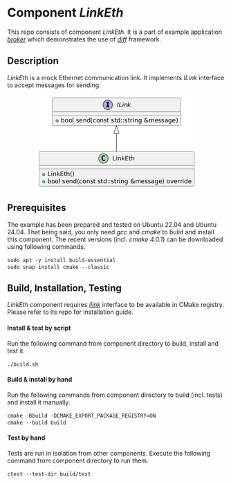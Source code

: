 # Component *LinkEth*
This repo consists of component *LinkEth*. It is a part of example application *[broker](https://github.com/slawomir-niespodziany/diff_broker)* which demonstrates the use of *[diff](https://github.com/slawomir-niespodziany/diff)* framework. 

## Description
*LinkEth* is a mock Ethernet communication link. It implements *ILink* interface to accept messages for sending. 

<p align="center"><a href="include/LinkEth.h"><img src="img/LinkEth.png" alt="LinkEth interface"/></a></p>

## Prerequisites
The example has been prepared and tested on Ubuntu 22.04 and Ubuntu 24.04. That being said, you only need *gcc* and *cmake* to build and install this component. The recent versions (incl. *cmake 4.0.1*) can be downloaded using following commands. 
```
sudo apt -y install build-essential
sudo snap install cmake --classic
```

## Build, Installation, Testing
*LinkEth* component requires *[ilink](https://github.com/slawomir-niespodziany/diff_broker_ilink)* interface to be available in CMake registry. Please refer to its repo for installation guide.

#### Install & test by script
Run the following command from component directory to build, install and test it.
```
./build.sh
```

#### Build & install by hand
Run the following commands from component directory to build (incl. tests) and install it manually. 
```
cmake -Bbuild -DCMAKE_EXPORT_PACKAGE_REGISTRY=ON
cmake --build build
```

#### Test by hand
Tests are run in isolation from other components. Execute the following command from component directory to run them.
```
ctest --test-dir build/test
```
